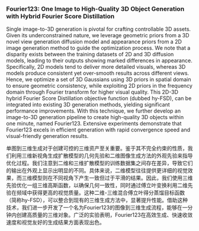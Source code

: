 ### Fourier123: One Image to High-Quality 3D Object Generation with Hybrid Fourier Score Distillation

Single image-to-3D generation is pivotal for crafting controllable 3D assets. Given its underconstrained nature, we leverage geometric priors from a 3D novel view generation diffusion model and appearance priors from a 2D image generation method to guide the optimization process. We note that a disparity exists between the training datasets of 2D and 3D diffusion models, leading to their outputs showing marked differences in appearance. Specifically, 2D models tend to deliver more detailed visuals, whereas 3D models produce consistent yet over-smooth results across different views. Hence, we optimize a set of 3D Gaussians using 3D priors in spatial domain to ensure geometric consistency, while exploiting 2D priors in the frequency domain through Fourier transform for higher visual quality. This 2D-3D hybrid Fourier Score Distillation objective function (dubbed hy-FSD), can be integrated into existing 3D generation methods, yielding significant performance improvements. With this technique, we further develop an image-to-3D generation pipeline to create high-quality 3D objects within one minute, named Fourier123. Extensive experiments demonstrate that Fourier123 excels in efficient generation with rapid convergence speed and visual-friendly generation results.

单图到三维生成对于创建可控的三维资产至关重要。鉴于其不完全约束的性质，我们利用三维新视角生成扩散模型的几何先验和二维图像生成方法的外观先验来指导优化过程。我们注意到二维和三维扩散模型的训练数据集之间存在差异，导致它们的输出在外观上显示出明显的不同。具体来说，二维模型往往提供更详细的视觉效果，而三维模型则在不同视角下产生一致但过于平滑的结果。因此，我们使用三维先验优化一组三维高斯函数，以确保几何一致性，同时通过傅立叶变换利用二维先验在频域中获得更高的视觉质量。这种二维-三维混合傅立叶得分蒸馏目标函数（简称hy-FSD），可以整合到现有的三维生成方法中，显著提升性能。借助这种技术，我们进一步开发了一个名为Fourier123的图像到三维生成流程，能够在一分钟内创建高质量的三维对象。广泛的实验表明，Fourier123在高效生成、快速收敛速度和视觉友好的生成结果方面表现出色。
